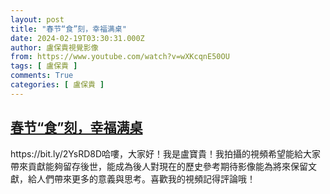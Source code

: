 ```yaml
---
layout: post
title: "春节“食”刻，幸福满桌"
date: 2024-02-19T03:30:31.000Z
author: 盧保貴視覺影像
from: https://www.youtube.com/watch?v=wXKcqnE50OU
tags: [ 盧保貴 ]
comments: True
categories: [ 盧保貴 ]
---
```

<!--1708313431000-->
[春节“食”刻，幸福满桌](https://www.youtube.com/watch?v=wXKcqnE50OU)
------

<div>
https://bit.ly/2YsRD8D哈嘍，大家好！我是盧寶貴！我拍攝的視頻希望能給大家帶來貢獻能夠留存後世，能成為後人對現在的歷史參考期待影像能為將來保留文獻，給人們帶來更多的意義與思考。喜歡我的視頻記得評論哦！
</div>
